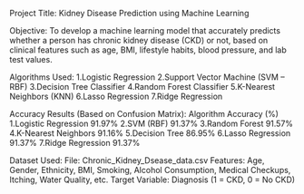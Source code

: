 Project Title: 
Kidney Disease Prediction using Machine Learning

Objective:
To develop a machine learning model that accurately predicts whether a person has chronic kidney disease (CKD) or not, based on clinical features such as age, BMI, lifestyle habits, blood pressure, and lab test values.

Algorithms Used:
1.Logistic Regression
2.Support Vector Machine (SVM – RBF)
3.Decision Tree Classifier
4.Random Forest Classifier
5.K-Nearest Neighbors (KNN)
6.Lasso Regression
7.Ridge Regression

Accuracy Results (Based on Confusion Matrix):
Algorithm	Accuracy (%)
1.Logistic Regression	91.97%
2.SVM (RBF)	91.37%
3.Random Forest	91.57%
4.K-Nearest Neighbors	91.16%
5.Decision Tree	86.95%
6.Lasso Regression	91.37%
7.Ridge Regression	91.37%

Dataset Used:
File: Chronic_Kidney_Dsease_data.csv
Features: Age, Gender, Ethnicity, BMI, Smoking, Alcohol Consumption, Medical Checkups, Itching, Water Quality, etc.
Target Variable: Diagnosis (1 = CKD, 0 = No CKD)

